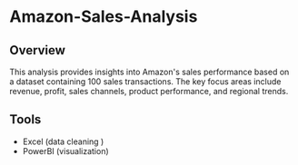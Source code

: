 # Amazon-Sales-Analysis

## Overview
This analysis provides insights into Amazon's sales performance based on a dataset containing 100 sales transactions. The key focus areas include revenue, profit, sales channels, product performance, and regional trends.

## Tools
- Excel (data cleaning )
- PowerBI (visualization)
